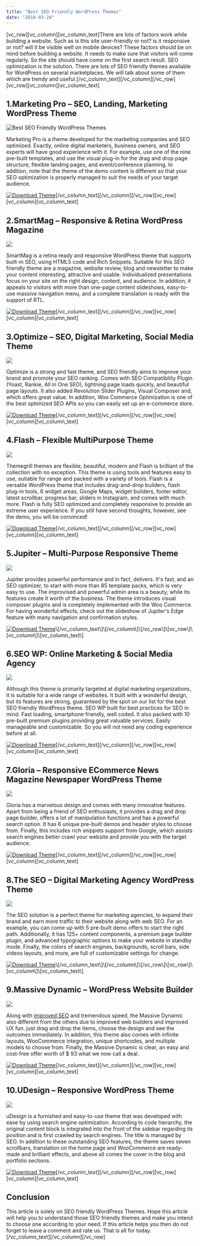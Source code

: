 ```yaml
---
title: "Best SEO Friendly WordPress Themes"
date: "2018-03-24"
---
```


\[vc_row\]\[vc_column\]\[vc_column_text\]There are lots of factors work while building a website. Such as is this site user-friendly or not? is it responsive or not? will it be visible well on mobile devices? These factors should be on mind before building a website. It needs to make sure that visitors will come regularly. So the site should have come on the first search result. SEO optimization is the solution. There are lots of SEO friendly themes available for WordPress on several marketplaces. We will talk about some of them which are trendy and useful.\[/vc_column_text\]\[/vc_column\]\[/vc_row\]\[vc_row\]\[vc_column\]\[vc_column_text\]

## 1.Marketing Pro – SEO, Landing, Marketing WordPress Theme

![Best SEO Friendly WordPress Themes](/assets/blog/images/screenshot.__large_preview.png)

Marketing Pro is a theme developed for the marketing companies and SEO optimized. Exactly, online digital marketers, business owners, and SEO experts will have good experience with it. For example, use one of the nine pre-built templates, and use the visual plug-in for the drag and drop page structure, flexible landing pages, and event/conference planning. In addition, note that the theme of the demo content is different so that your SEO optimization is properly managed to suit the needs of your target audience.

[![Download Theme](/assets/blog/images/Download-Theme.png)](https://themeforest.net/item/marketing-pro-business-seo-landing-wordpress-theme/18576668?ref=redqteam)\[/vc_column_text\]\[/vc_column\]\[/vc_row\]\[vc_row\]\[vc_column\]\[vc_column_text\]

## 2.SmartMag – Responsive & Retina WordPress Magazine

![](/assets/blog/images/preview-52-price.__large_preview.jpg)

SmartMag is a retina ready and responsive WordPress theme that supports built-in SEO, using HTML5 code and Rich Snippets. Suitable for this SEO friendly theme are a magazine, website review, blog and newsletter to make your content interesting, attractive and usable. Individualized presentations focus on your site on the right design, content, and audience. In addition, it appeals to visitors with more than one-page content slideshows, easy-to-use massive navigation menu, and a complete translation is ready with the support of RTL.

[![Download Theme](/assets/blog/images/Download-Theme.png)](https://themeforest.net/item/smartmag-responsive-retina-wordpress-magazine/6652608?ref=redqteam)\[/vc_column_text\]\[/vc_column\]\[/vc_row\]\[vc_row\]\[vc_column\]\[vc_column_text\]

## 3.Optimize – SEO, Digital Marketing, Social Media Theme

![](/assets/blog/images/00_preview.__large_preview-1.png)

Optimize is a strong and fast theme, and SEO friendly aims to improve your brand and promote your SEO ranking. Comes with SEO Compatibility Plugin (Yoast, Rankie, All in One SEO), lightning page loads quickly, and beautiful page layouts. It also added Revolution Slider Plugins, Visual Composer and, which offers great value. In addition, Woo Commerce Optimization is one of the best optimized SEO APIs so you can easily set up an e-commerce store.

[![Download Theme](/assets/blog/images/Download-Theme.png)](https://themeforest.net/item/optimize-seo-digital-marketing-social-media-theme/14521258?ref=redqteam)\[/vc_column_text\]\[/vc_column\]\[/vc_row\]\[vc_row\]\[vc_column\]\[vc_column_text\]

## 4.Flash – Flexible MultiPurpose Theme

![](/assets/blog/images/flash-screenshot.png)

Themegrill themes are flexible, beautiful, modern and Flash is brilliant of the collection with no exception. This theme is using tools and features easy to use, suitable for range and packed with a variety of tools. Flash is a versatile WordPress theme that includes drag-and-drop builders, flash plug-in tools, 6 widget areas, Google Maps, widget builders, footer editor, latest scrollbar, progress bar, sliders in Instagram, and comes with much more. Flash is fully SEO optimized and completely responsive to provide an extreme user experience. If you still have second thoughts, however, see the demo, you will be convinced!

[![Download Theme](/assets/blog/images/Download-Theme.png)](https://themegrill.com/themes/flash/)\[/vc_column_text\]\[/vc_column\]\[/vc_row\]\[vc_row\]\[vc_column\]\[vc_column_text\]

## 5.Jupiter – Multi-Purpose Responsive Theme

![](/assets/blog/images/preview09.__large_preview.jpg)

Jupiter provides powerful performance and in fact, delivers. It's fast, and an SEO optimizer, to start with more than 85 template packs, which is very easy to use. The improvised and powerful admin area is a beauty, while its features create it worth of the business. The theme introduces visual composer plugins and is completely implemented with the Woo Commerce. For having wonderful effects, check out the slideshow of Jupiter's Edge feature with many navigation and confirmation styles.

[![Download Theme](/assets/blog/images/Download-Theme.png)](https://themeforest.net/item/jupiter-multipurpose-responsive-theme/5177775?)\[/vc_column_text\]\[/vc_column\]\[/vc_row\]\[vc_row\]\[vc_column\]\[vc_column_text\]

## 6.SEO WP: Online Marketing & Social Media Agency

![](/assets/blog/images/SEOWP-ThemePreview.__large_preview.png)

Although this theme is primarily targeted at digital marketing organizations, it is suitable for a wide range of websites. It built with a wonderful design, but its features are strong, guaranteed by the spot on our list for the best SEO friendly WordPress theme. SEO WP built for best practices for SEO in mind. Fast loading, smartphone friendly, well coded. It also packed with 10 pre-built premium plugins providing great valuable services. Easily manageable and customizable. So you will not need any coding experience before at all.

[![Download Theme](/assets/blog/images/Download-Theme.png)](https://themeforest.net/item/seo-wp-online-marketing-seo-social-media-agency/8012838?ref=redqteam)\[/vc_column_text\]\[/vc_column\]\[/vc_row\]\[vc_row\]\[vc_column\]\[vc_column_text\]

## 7.Gloria – Responsive ECommerce News Magazine Newspaper WordPress Theme

![](/assets/blog/images/screenshot.__large_preview-1.png)

Gloria has a marvelous design and comes with many innovative features. Apart from being a friend of SEO enthusiasts, it provides a drag and drop page builder, offers a lot of manipulation functions and has a powerful search option. It has 6 unique pre-built demos and header styles to choose from. Finally, this includes rich snippets support from Google, which assists search engines better crawl your website and provide you with the target audience.

[![Download Theme](/assets/blog/images/Download-Theme.png)](https://themeforest.net/item/gloria-responsive-news-magazine-newspaper-wordpress-theme/11928056?ref=redqteam)\[/vc_column_text\]\[/vc_column\]\[/vc_row\]\[vc_row\]\[vc_column\]\[vc_column_text\]

## 8.The SEO – Digital Marketing Agency WordPress Theme

![](/assets/blog/images/preview3.__large_preview.jpg)

The SEO solution is a perfect theme for marketing agencies, to expand their brand and earn more traffic to their website along with web SEO. For an example, you can come up with 5 pre-built demo offers to start the right path. Additionally, it has 125+ content components, a premium page builder plugin, and advanced typographic options to make your website in standby mode. Finally, the colors of search engines, backgrounds, scroll bars, side videos layouts, and more, are full of customizable settings for change.

[![Download Theme](/assets/blog/images/Download-Theme.png)](https://themeforest.net/item/the-seo-seo-and-digital-marketing-agency-wordpress-theme/13870880?)\[/vc_column_text\]\[/vc_column\]\[/vc_row\]\[vc_row\]\[vc_column\]\[vc_column_text\]

## 9.Massive Dynamic – WordPress Website Builder

![](/assets/blog/images/inline.__large_preview.jpg)

Along with [improved SEO](http://regentseo.com/affordable-seo-services-for-small-business/) and tremendous speed, the Massive Dynamic also different from the others due to improved web builders and improved UX fun. just drag and drop the items, choose the design and see the outcomes immediately. In addition, this theme also comes with infinite layouts, WooCommerce integration, unique shortcodes, and multiple models to choose from. Finally, the Massive Dynamic is clear, an easy and cost-free offer worth of \$ 93 what we now call a deal.

[![Download Theme](/assets/blog/images/Download-Theme.png)](https://themeforest.net/item/massive-dynamic-wordpress-website-builder/13739153?ref=redqteam)\[/vc_column_text\]\[/vc_column\]\[/vc_row\]\[vc_row\]\[vc_column\]\[vc_column_text\]

## 10.UDesign – Responsive WordPress Theme

![](/assets/blog/images/01_Preview.__large_preview.jpg)

uDesign is a furnished and easy-to-use theme that was developed with ease by using search engine optimization. According to code hierarchy, the original content block is integrated into the front of the sidebar regarding its position and is first crawled by search engines. The title is managed by SEO. In addition to these outstanding SEO features, the theme saves seven scrollbars, translation on the home page and WooCommerce are ready-made and brilliant effects, and above all comes the cover in the blog and portfolio sections.

[![Download Theme](/assets/blog/images/Download-Theme.png)](https://themeforest.net/item/udesign-responsive-wordpress-theme/253220?ref=redqteam)\[/vc_column_text\]\[/vc_column\]\[/vc_row\]\[vc_row\]\[vc_column\]\[vc_column_text\]

## Conclusion

This article is solely on SEO friendly WordPress Themes. Hope this article will help you to understand those SEO friendly themes and make you intend to choose one according to your need. If this article helps you then do not forget to leave a comment and rate us. That is all for today.\[/vc_column_text\]\[/vc_column\]\[/vc_row\]
